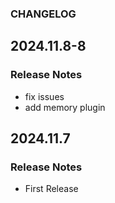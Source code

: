 ### CHANGELOG
## 2024.11.8-8
### Release Notes
  - fix issues
  - add memory plugin
## 2024.11.7
### Release Notes
  - First Release